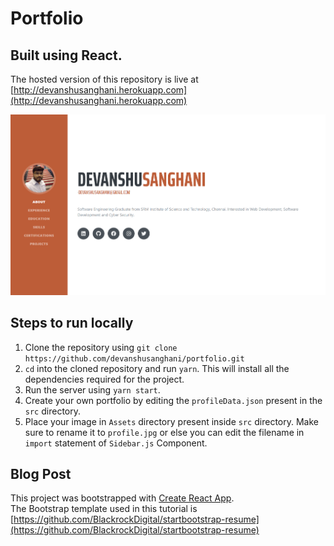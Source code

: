 # Portfolio
## Built using React.

The hosted version of this repository is live at [http://devanshusanghani.herokuapp.com](http://devanshusanghani.herokuapp.com)

![landing page image](./landing.png)

## Steps to run locally
1. Clone the repository using `git clone https://github.com/devanshusanghani/portfolio.git`
2. `cd` into the cloned repository and run `yarn`. This will install all the dependencies required for the project.
3. Run the server using `yarn start`.
4. Create your own portfolio by editing the `profileData.json` present in the `src` directory.
5. Place your image in `Assets` directory present inside `src` directory. Make sure to rename it to `profile.jpg` or else you can edit the filename in `import` statement of `Sidebar.js` Component.

## Blog Post

This project was bootstrapped with [Create React App](https://github.com/facebook/create-react-app).  
The Bootstrap template used in this tutorial is [https://github.com/BlackrockDigital/startbootstrap-resume](https://github.com/BlackrockDigital/startbootstrap-resume)
